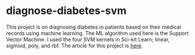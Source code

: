 # diagnose-diabetes-svm
This project is on diagnosing diabetes in patients based on their medical records using machine learning. The ML algorithm used here is the Support Vector Machine. I used the four SVM kernels in Sci-kit Learn; linear, sigmoid, poly, and rbf.
The article for this project is [here](https://www.section.io/engineering-education/diagnose-diabetes-with-svm/).
